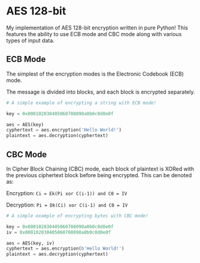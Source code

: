 # AES 128-bit
My implementation of AES 128-bit encryption written in pure Python! This features the ability to use ECB mode and CBC mode along with various types of input data.


## ECB Mode
The simplest of the encryption modes is the Electronic Codebook (ECB) mode. 

The message is divided into blocks, and each block is encrypted separately.
```Python
# A simple example of encrypting a string with ECB mode!

key = 0x000102030405060708090a0b0c0d0e0f

aes = AES(key)
cyphertext = aes.encryption('Hello World!')
plaintext = aes.decryption(cyphertext) 
```

## CBC Mode
In Cipher Block Chaining (CBC) mode, each block of plaintext is XORed with the previous ciphertext block before being encrypted. This can be denoted as:

Encryption: `Ci = Ek(Pi xor C(i-1)) and C0 = IV`

Decryption: `Pi = Dk(Ci) xor C(i-1) and C0 = IV`

```Python
# A simple example of encrypting bytes with CBC mode!

key = 0x000102030405060708090a0b0c0d0e0f
iv = 0x000102030405060708090a0b0c0d0e0f

aes = AES(key, iv)
cyphertext = aes.encryption(b'Hello World!')
plaintext = aes.decryption(cyphertext)
```
